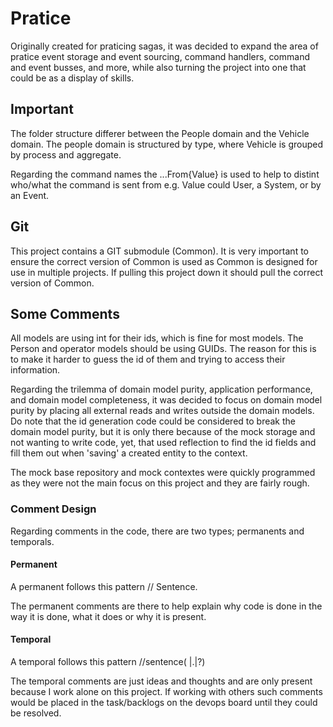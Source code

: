 # Pratice

Originally created for praticing sagas, it was decided to expand the area of pratice event storage and event sourcing, command handlers, command and event busses, and more, while also turning the project into one that could be as a display of skills.


## Important

The folder structure differer between the People domain and the Vehicle domain.
The people domain is structured by type, where Vehicle is grouped by process and aggregate.

Regarding the command names the ...From{Value} is used to help to distint who/what the command is sent from e.g. Value could User, a System, or by an Event.


## Git

This project contains a GIT submodule (Common). It is very important to ensure the correct version of Common is used as Common is designed for use in multiple projects. 
If pulling this project down it should pull the correct version of Common.


## Some Comments

All models are using int for their ids, which is fine for most models. The Person and operator models should be using GUIDs. 
The reason for this is to make it harder to guess the id of them and trying to access their information.

Regarding the trilemma of domain model purity, application performance, and domain model completeness, it was decided to focus on domain model purity by placing all external reads and writes outside the domain models.
Do note that the id generation code could be considered to break the domain model purity, but it is only there because of the mock storage and not wanting to write code, yet, that used reflection to find the id fields and fill them out when 'saving' a created entity to the context.

The mock base repository and mock contextes were quickly programmed as they were not the main focus on this project and they are fairly rough.


### Comment Design

Regarding comments in the code, there are two types; permanents and temporals. 

#### Permanent

A permanent follows this pattern // Sentence.

The permanent comments are there to help explain why code is done in the way it is done, what it does or why it is present. 

#### Temporal

A temporal follows this pattern //sentence( |.|?)

The temporal comments are just ideas and thoughts and are only present because I work alone on this project. If working with others such comments would be placed in the task/backlogs on the devops board until they could be resolved.





